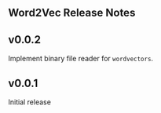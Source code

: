 ## Word2Vec Release Notes

v0.0.2
------

Implement binary file reader for ``wordvectors``.

v0.0.1
------

Initial release
